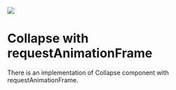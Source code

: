 ![](Collapse.gif)

# Collapse with requestAnimationFrame

There is an implementation of Collapse component with requestAnimationFrame. 


